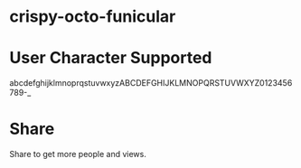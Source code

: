 # crispy-octo-funicular
# User Character Supported
abcdefghijklmnoprqstuvwxyzABCDEFGHIJKLMNOPQRSTUVWXYZ0123456789-_
# Share
Share to get more people and views.